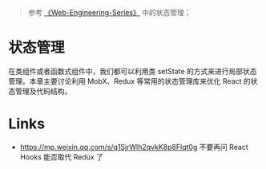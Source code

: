 > 参考 [《Web-Engineering-Series》](https://github.com/wx-chevalier/Web-Engineering-Series) 中的状态管理；

# 状态管理

在类组件或者函数式组件中，我们都可以利用类 setState 的方式来进行局部状态管理。本章主要讨论利用 MobX、Redux 等常用的状态管理库来优化 React 的状态管理及代码结构。

# Links

- https://mp.weixin.qq.com/s/q1SjrWlh2qvkK8p8Flqt0g 不要再问 React Hooks 能否取代 Redux 了
